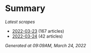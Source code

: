 # Summary
*Latest scrapes*
* [2022-03-23](https://github.com/nuuuwan/news_lk/blob/data/news_lk.2022-03-23.json) (167 articles)
* [2022-03-24](https://github.com/nuuuwan/news_lk/blob/data/news_lk.2022-03-24.json) (42 articles)

*Generated at 09:09AM, March 24, 2022*
